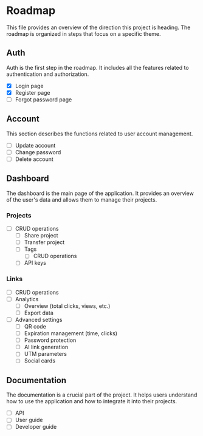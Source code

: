 # Roadmap

This file provides an overview of the direction this project is heading. The roadmap is organized in steps that focus on a specific theme.

## Auth

Auth is the first step in the roadmap. It includes all the features related to authentication and authorization.

- [x] Login page
- [x] Register page
- [ ] Forgot password page

## Account

This section describes the functions related to user account management.

- [ ] Update account
- [ ] Change password
- [ ] Delete account

## Dashboard

The dashboard is the main page of the application. It provides an overview of the user's data and allows them to manage their projects.

### Projects

- [ ] CRUD operations
  - [ ] Share project
  - [ ] Transfer project
  - [ ] Tags
    - [ ] CRUD operations
  - [ ] API keys

### Links

- [ ] CRUD operations
- [ ] Analytics
  - [ ] Overview (total clicks, views, etc.)
  - [ ] Export data
- [ ] Advanced settings
  - [ ] QR code
  - [ ] Expiration management (time, clicks)
  - [ ] Password protection
  - [ ] AI link generation
  - [ ] UTM parameters
  - [ ] Social cards

## Documentation

The documentation is a crucial part of the project. It helps users understand how to use the application and how to integrate it into their projects.

- [ ] API
- [ ] User guide
- [ ] Developer guide
